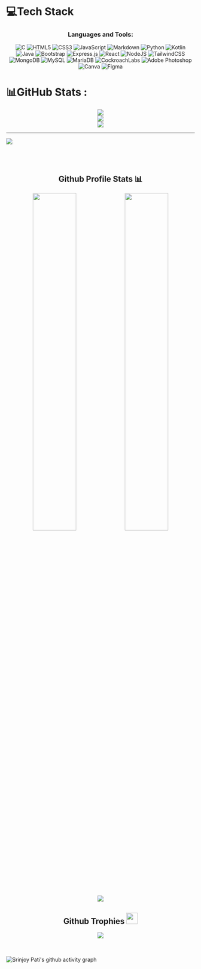 












# 💻Tech Stack
<h3 align="center">Languages and Tools:</h3>
<div align="center">

![C](https://img.shields.io/badge/c-%2300599C.svg?style=for-the-badge&logo=c&logoColor=white) ![HTML5](https://img.shields.io/badge/html5-%23E34F26.svg?style=for-the-badge&logo=html5&logoColor=white) ![CSS3](https://img.shields.io/badge/css3-%231572B6.svg?style=for-the-badge&logo=css3&logoColor=white) ![JavaScript](https://img.shields.io/badge/javascript-%23323330.svg?style=for-the-badge&logo=javascript&logoColor=%23F7DF1E) ![Markdown](https://img.shields.io/badge/markdown-%23000000.svg?style=for-the-badge&logo=markdown&logoColor=white) ![Python](https://img.shields.io/badge/python-3670A0?style=for-the-badge&logo=python&logoColor=ffdd54) ![Kotlin](https://img.shields.io/badge/kotlin-%230095D5.svg?style=for-the-badge&logo=kotlin&logoColor=white) ![Java](https://img.shields.io/badge/java-%23ED8B00.svg?style=for-the-badge&logo=java&logoColor=white) ![Bootstrap](https://img.shields.io/badge/bootstrap-%23563D7C.svg?style=for-the-badge&logo=bootstrap&logoColor=white) ![Express.js](https://img.shields.io/badge/express.js-%23404d59.svg?style=for-the-badge&logo=express&logoColor=%2361DAFB) ![React](https://img.shields.io/badge/react-%2320232a.svg?style=for-the-badge&logo=react&logoColor=%2361DAFB) ![NodeJS](https://img.shields.io/badge/node.js-6DA55F?style=for-the-badge&logo=node.js&logoColor=white) ![TailwindCSS](https://img.shields.io/badge/tailwindcss-%2338B2AC.svg?style=for-the-badge&logo=tailwind-css&logoColor=white) ![MongoDB](https://img.shields.io/badge/MongoDB-%234ea94b.svg?style=for-the-badge&logo=mongodb&logoColor=white) ![MySQL](https://img.shields.io/badge/mysql-%2300f.svg?style=for-the-badge&logo=mysql&logoColor=white) ![MariaDB](https://img.shields.io/badge/MariaDB-003545?style=for-the-badge&logo=mariadb&logoColor=white) ![CockroachLabs](https://img.shields.io/badge/Cockroach%20Labs-6933FF?style=for-the-badge&logo=Cockroach%20Labs&logoColor=white) ![Adobe Photoshop](https://img.shields.io/badge/adobephotoshop-%2331A8FF.svg?style=for-the-badge&logo=adobephotoshop&logoColor=white) ![Canva](https://img.shields.io/badge/Canva-%2300C4CC.svg?style=for-the-badge&logo=Canva&logoColor=white) 	![Figma](https://img.shields.io/badge/figma-%23F24E1E.svg?style=for-the-badge&logo=figma&logoColor=white)

</div>

# 📊GitHub Stats :
<div align="center">

![](https://github-readme-stats.vercel.app/api?username=srinjoy-26&theme=radical&hide_border=false&include_all_commits=false&count_private=false)<br/>
![](https://github-readme-streak-stats.herokuapp.com/?user=srinjoy-26&theme=radical&hide_border=false)<br/>
![](https://github-readme-stats.vercel.app/api/top-langs/?username=srinjoy-26&theme=radical&hide_border=false&include_all_commits=false&count_private=false&layout=compact)

</div>

---
[![](https://visitcount.itsvg.in/api?id=srinjoy-26&icon=6&color=8)](https://visitcount.itsvg.in)

<br>
<br>

<div align="center">
    <h2>Github Profile Stats 📊</h2>
    <img width="48%" src="https://github-readme-stats.vercel.app/api?username=srinjoy-26&show_icons=true&theme=tokyonight" />
  <img width="48%" src="https://github-readme-streak-stats.herokuapp.com/?user=srinjoy-26&theme=tokyonight" /img>  
  <img align="center" src="https://github-readme-stats.vercel.app/api/top-langs/?username=srinjoy-26&theme=radical&show_icons=true" />
    <h2>Github Trophies <img src="https://cdn.discordapp.com/emojis/866705355684577290.png?v=1" width="30px"></h2>
    <img src="https://github-profile-trophy.vercel.app/?username=srinjoy-26&theme=onedark&no-frame=true&no-bg=true&theme=discord">
</div>

<br>
<br>


![Srinjoy Pati's github activity graph](https://activity-graph.herokuapp.com/graph?username=srinjoy-26&theme=react-dark)
